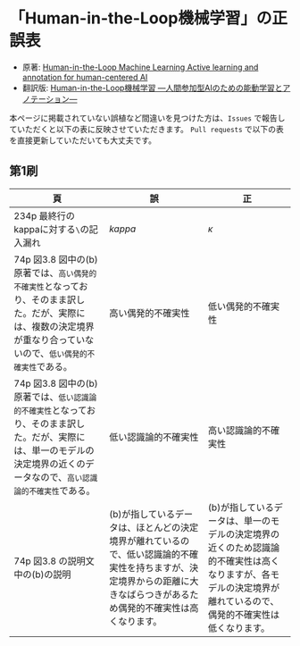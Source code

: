# 「Human-in-the-Loop機械学習」の正誤表

- 原著: [Human-in-the-Loop Machine Learning Active learning and annotation for human-centered AI](https://www.manning.com/books/human-in-the-loop-machine-learning)
- 翻訳版: [Human-in-the-Loop機械学習 ―人間参加型AIのための能動学習とアノテーション―](https://www.kyoritsu-pub.co.jp/book/b10039888.html)

本ページに掲載されていない誤植など間違いを見つけた方は、`Issues` で報告していただくと以下の表に反映させていただきます。
`Pull requests` で以下の表を直接更新していただいても大丈夫です。

## 第1刷

| 頁 | 誤  | 正  | 
| ---- | --- | --- | 
| 234p 最終行のkappaに対する`\`の記入漏れ     | $kappa$    |  $\kappa$   | 
| 74p 図3.8 図中の(b) 原著では、`高い偶発的不確実性`となっており、そのまま訳した。だが、実際には、複数の決定境界が重なり合っていないので、`低い偶発的不確実性`である。  | 高い偶発的不確実性    |  低い偶発的不確実性   | 
| 74p 図3.8 図中の(b) 原著では、`低い認識論的不確実性`となっており、そのまま訳した。だが、実際には、単一のモデルの決定境界の近くのデータなので、`高い認識論的不確実性`である。  | 低い認識論的不確実性    |  高い認識論的不確実性   | 
| 74p 図3.8 の説明文中の(b)の説明  | (b)が指しているデータは、ほとんどの決定境界が離れているので、低い認識論的不確実性を持ちますが、決定境界からの距離に大きなばらつきがあるため偶発的不確実性は高くなります。 |  (b)が指しているデータは、単一のモデルの決定境界の近くのため認識論的不確実性は高くなりますが、各モデルの決定境界が離れているので、偶発的不確実性は低くなります。 | 
